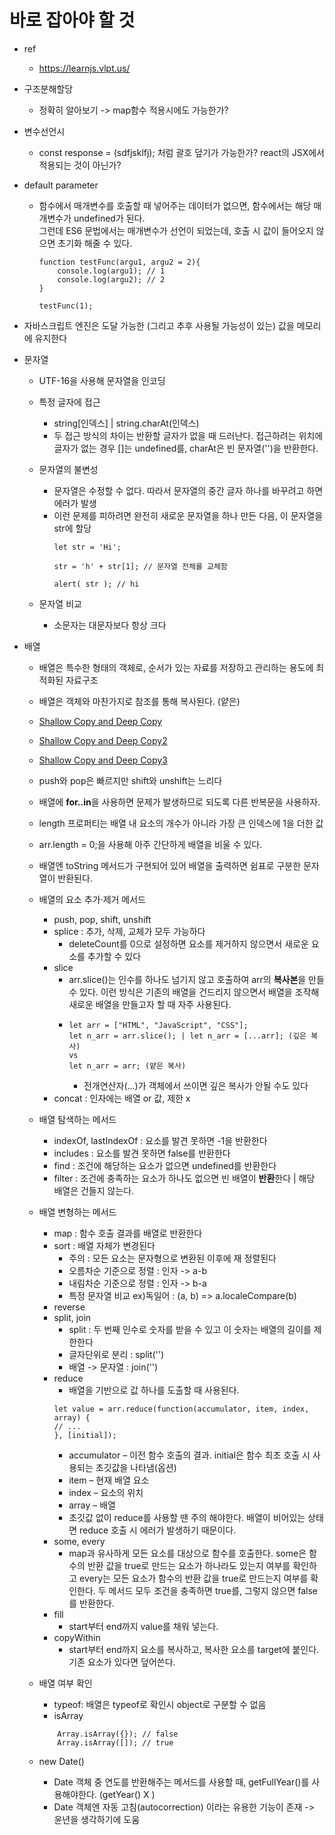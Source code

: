 # 바로 잡아야 할 것
- ref
    - https://learnjs.vlpt.us/

- 구조분해할당
    - 정확히 알아보기 -> map함수 적용시에도 가능한가?

- 변수선언시
    - const response = (sdfjsklfj); 처럼 괄호 덮기가 가능한가? react의 JSX에서 적용되는 것이 아닌가?

- default parameter
    - 함수에서 매개변수를 호출할 때 넣어주는 데이터가 없으면, 함수에서는 해당 매개변수가 undefined가 된다.   
    그런데 ES6 문법에서는 매개변수가 선언이 되었는데, 호출 시 값이 들어오지 않으면 초기화 해줄 수 있다.

        ```
        function testFunc(argu1, argu2 = 2){
            console.log(argu1); // 1
            console.log(argu2); // 2
        }

        testFunc(1);
        ```
- 자바스크립트 엔진은 도달 가능한 (그리고 추후 사용될 가능성이 있는) 값을 메모리에 유지한다
- 문자열        
    -  UTF-16을 사용해 문자열을 인코딩

    - 특정 글자에 접근
        - string[인덱스] | string.charAt(인덱스)
        - 두 접근 방식의 차이는 반환할 글자가 없을 때 드러난다. 접근하려는 위치에 글자가 없는 경우 []는 undefined를, charAt은 빈 문자열('')을 반환한다.
    - 문자열의 불변성
        - 문자열은 수정할 수 없다. 따라서 문자열의 중간 글자 하나를 바꾸려고 하면 에러가 발생
        - 이런 문제를 피하려면 완전히 새로운 문자열을 하나 만든 다음, 이 문자열을 str에 할당
            ```
            let str = 'Hi';

            str = 'h' + str[1]; // 문자열 전체를 교체함

            alert( str ); // hi
            ```
    - 문자열 비교
        - 소문자는 대문자보다 항상 크다
- 배열
    - 배열은 특수한 형태의 객체로, 순서가 있는 자료를 저장하고 관리하는 용도에 최적화된 자료구조
    - 배열은 객체와 마찬가지로 참조를 통해 복사된다. (얕은)
    - [Shallow Copy and Deep Copy](https://velog.io/@th0566/Javascript-%EC%96%95%EC%9D%80-%EB%B3%B5%EC%82%AC-%EA%B9%8A%EC%9D%80-%EB%B3%B5%EC%82%AC)
    - [Shallow Copy and Deep Copy2](https://velog.io/@recordboy/JavaScript-%EC%96%95%EC%9D%80-%EB%B3%B5%EC%82%ACShallow-Copy%EC%99%80-%EA%B9%8A%EC%9D%80-%EB%B3%B5%EC%82%ACDeep-Copy)
    - [Shallow Copy and Deep Copy3](https://helloinyong.tistory.com/267)

    - push와 pop은 빠르지만 shift와 unshift는 느리다
    - 배열에 **for..in**을 사용하면 문제가 발생하므로 되도록 다른 반복문을 사용하자.
    - length 프로퍼티는 배열 내 요소의 개수가 아니라 가장 큰 인덱스에 1을 더한 값
    - arr.length = 0;을 사용해 아주 간단하게 배열을 비울 수 있다.
    - 배열엔 toString 메서드가 구현되어 있어 배열을 출력하면 쉼표로 구분한 문자열이 반환된다.
    
    - 배열의 요소 추가·제거 메서드
        - push, pop, shift, unshift
        - splice : 추가, 삭제, 교체가 모두 가능하다
            - deleteCount를 0으로 설정하면 요소를 제거하지 않으면서 새로운 요소를 추가할 수 있다
        - slice
            - arr.slice()는 인수를 하나도 넘기지 않고 호출하여 arr의 **복사본**을 만들 수 있다. 이런 방식은 기존의 배열을 건드리지 않으면서 배열을 조작해 새로운 배열을 만들고자 할 때 자주 사용된다.
            -   ```
                let arr = ["HTML", "JavaScript", "CSS"];
                let n_arr = arr.slice(); | let n_arr = [...arr]; (깊은 복사)               
                vs
                let n_arr = arr; (얕은 복사)
                ```
                - 전개연산자(...)가 객체에서 쓰이면 깊은 복사가 안될 수도 있다
        - concat : 인자에는 배열 or 값, 제한 x
    - 배열 탐색하는 메서드
        - indexOf, lastIndexOf : 요소를 발견 못하면 -1을 반환한다
        - includes : 요소를 발견 못하면 false를 반환한다
        - find : 조건에 해당하는 요소가 없으면 undefined를 반환한다
        - filter : 조건에 충족하는 요소가 하나도 없으면 빈 배열이 **반환**한다 | 해당 배열은 건들지 않는다.
    - 배열 변형하는 메서드
        - map : 함수 호출 결과를 배열로 반환한다
        - sort : 배열 자체가 변경된다
            - 주의 : 모든 요소는 문자형으로 변환된 이후에 재 정렬된다
            - 오름차순 기준으로 정렬 : 인자 -> a-b
            - 내림차순 기준으로 정렬 : 인자 -> b-a
            - 특정 문자열 비교 ex)독일어 : (a, b) => a.localeCompare(b)
        - reverse
        - split, join
            - split : 두 번째 인수로 숫자를 받을 수 있고 이 숫자는 배열의 길이를 제한한다
            - 글자단위로 분리 : split('')
            - 배열 -> 문자열 : join('')
        - reduce
            - 배열을 기반으로 값 하나를 도출할 때 사용된다.
            ```
            let value = arr.reduce(function(accumulator, item, index, array) {
            // ...
            }, [initial]);
            ```
            - accumulator – 이전 함수 호출의 결과. initial은 함수 최초 호출 시 사용되는 초깃값을 나타냄(옵션)
            - item – 현재 배열 요소
            - index – 요소의 위치
            - array – 배열
            - 초깃값 없이 reduce를 사용할 땐 주의 해야한다. 배열이 비어있는 상태면 reduce 호출 시 에러가 발생하기 때문이다.
        - some, every
            - map과 유사하게 모든 요소를 대상으로 함수를 호출한다. some은 함수의 반환 값을 true로 만드는 요소가 하나라도 있는지 여부를 확인하고 every는 모든 요소가 함수의 반환 값을 true로 만드는지 여부를 확인한다. 두 메서드 모두 조건을 충족하면 true를, 그렇지 않으면 false를 반환한다.
        - fill
            - start부터 end까지 value를 채워 넣는다.
        - copyWithin
            - start부터 end까지 요소를 복사하고, 복사한 요소를 target에 붙인다. 기존 요소가 있다면 덮어쓴다.
    - 배열 여부 확인
        - typeof: 배열은 typeof로 확인시 object로 구분할 수 없음
        - isArray
        ```
            Array.isArray({}); // false
            Array.isArray([]); // true
        ```

    - new Date()
        - Date 객체 중 연도를 반환해주는 메서드를 사용할 때, getFullYear()를 사용해야한다. (getYear() X )
        - Date 객체엔 자동 고침(autocorrection) 이라는 유용한 기능이 존재 -> 윤년을 생각하기에 도움